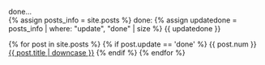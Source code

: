 done...  
{% assign posts_info = site.posts %}
done: {% assign updatedone = posts_info | where: "update", "done" | size %} {{ updatedone }}

{% for post in site.posts %}
{% if post.update == 'done' %}
{{ post.num }} <a href="{{ post.url }}">{{ post.title | downcase }}</a>
{% endif %}
{% endfor %}
